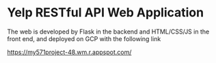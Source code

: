 # Yelp RESTful API Web Application 

The web is developed by Flask in the backend and HTML/CSS/JS in the front end, and deployed on GCP with the following link

https://my571project-48.wm.r.appspot.com/
